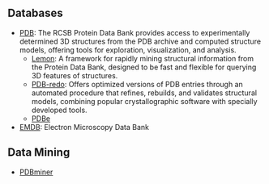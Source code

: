 ## Databases

- [PDB](https://www.rcsb.org/): The RCSB Protein Data Bank provides access to experimentally determined 3D structures from the PDB archive and computed structure models, offering tools for exploration, visualization, and analysis.
  - [Lemon](https://github.com/chopralab/lemon): A framework for rapidly mining structural information from the Protein Data Bank, designed to be fast and flexible for querying 3D features of structures.
  - [PDB-redo](https://pdb-redo.eu/): Offers optimized versions of PDB entries through an automated procedure that refines, rebuilds, and validates structural models, combining popular crystallographic software with specially developed tools.
  - [PDBe](https://www.ebi.ac.uk/pdbe)
- [EMDB](https://www.ebi.ac.uk/emdb/): Electron Microscopy Data Bank
## **Data Mining**

  - [PDBminer](https://github.com/ELELAB/PDBminer)